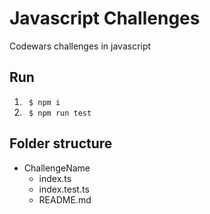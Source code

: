 # Javascript Challenges

Codewars challenges in javascript


## Run
1. ``` $ npm i```
2. ``` $ npm run test```

## Folder structure

- ChallengeName
    - index.ts
    - index.test.ts
    - README.md